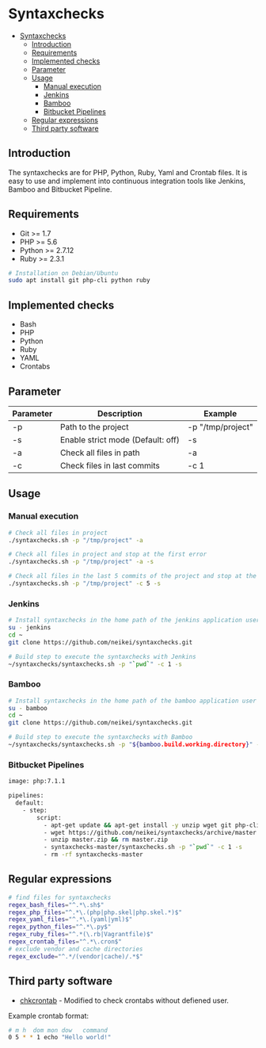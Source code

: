 # Syntaxchecks

<!-- TOC -->

- [Syntaxchecks](#syntaxchecks)
    - [Introduction](#introduction)
    - [Requirements](#requirements)
    - [Implemented checks](#implemented-checks)
    - [Parameter](#parameter)
    - [Usage](#usage)
        - [Manual execution](#manual-execution)
        - [Jenkins](#jenkins)
        - [Bamboo](#bamboo)
        - [Bitbucket Pipelines](#bitbucket-pipelines)
    - [Regular expressions](#regular-expressions)
    - [Third party software](#third-party-software)

<!-- /TOC -->

## Introduction

The syntaxchecks are for PHP, Python, Ruby, Yaml and Crontab files. It is easy to use and implement into continuous integration tools like Jenkins, Bamboo and Bitbucket Pipeline.

## Requirements

- Git >= 1.7
- PHP >= 5.6
- Python >= 2.7.12
- Ruby >= 2.3.1

```bash
# Installation on Debian/Ubuntu
sudo apt install git php-cli python ruby
```

## Implemented checks

- Bash
- PHP
- Python
- Ruby
- YAML
- Crontabs

## Parameter

| Parameter | Description                       | Example           |
|-----------|-----------------------------------|-------------------|
| -p        | Path to the project               | -p "/tmp/project" |
| -s        | Enable strict mode (Default: off) | -s                |
| -a        | Check all files in path           | -a                |
| -c        | Check files in last commits       | -c 1              |

## Usage

### Manual execution

```bash
# Check all files in project
./syntaxchecks.sh -p "/tmp/project" -a

# Check all files in project and stop at the first error
./syntaxchecks.sh -p "/tmp/project" -a -s

# Check all files in the last 5 commits of the project and stop at the first error
./syntaxchecks.sh -p "/tmp/project" -c 5 -s
```

### Jenkins

```bash
# Install syntaxchecks in the home path of the jenkins application user
su - jenkins
cd ~
git clone https://github.com/neikei/syntaxchecks.git

# Build step to execute the syntaxchecks with Jenkins
~/syntaxchecks/syntaxchecks.sh -p "`pwd`" -c 1 -s
```

### Bamboo

```bash
# Install syntaxchecks in the home path of the bamboo application user
su - bamboo
cd ~
git clone https://github.com/neikei/syntaxchecks.git

# Build step to execute the syntaxchecks with Bamboo
~/syntaxchecks/syntaxchecks.sh -p "${bamboo.build.working.directory}" -c 1 -s
```

### Bitbucket Pipelines

```bash
image: php:7.1.1

pipelines:
  default:
    - step:
        script:
          - apt-get update && apt-get install -y unzip wget git php-cli python ruby
          - wget https://github.com/neikei/syntaxchecks/archive/master.zip
          - unzip master.zip && rm master.zip
          - syntaxchecks-master/syntaxchecks.sh -p "`pwd`" -c 1 -s
          - rm -rf syntaxchecks-master
```

## Regular expressions

```bash
# find files for syntaxchecks
regex_bash_files="^.*\.sh$"
regex_php_files="^.*\.(php|php.skel|php.skel.*)$"
regex_yaml_files="^.*\.(yaml|yml)$"
regex_python_files="^.*\.py$"
regex_ruby_files="^.*(\.rb|Vagrantfile)$"
regex_crontab_files="^.*\.cron$"
# exclude vendor and cache directories
regex_exclude="^.*/(vendor|cache)/.*$"
```

## Third party software

- [chkcrontab](https://github.com/lyda/chkcrontab) - Modified to check crontabs without defiened user.

Example crontab format:

```bash
# m h  dom mon dow   command
0 5 * * 1 echo "Hello world!"
```
